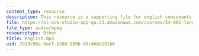 ```yaml
---
content_type: resource
description: This resource is a supporting file for english consonants.
file: https://ol-ocw-studio-app-qa.s3.amazonaws.com/courses/24-901-language-and-its-structure-i-phonology-fall-2010/7b13c96e9acfb288989b80c468e191b6_english.mp3
file_type: audio/mpeg
resourcetype: Other
title: english.mp3
uid: 7b13c96e-9acf-b288-989b-80c468e191b6
---
```

